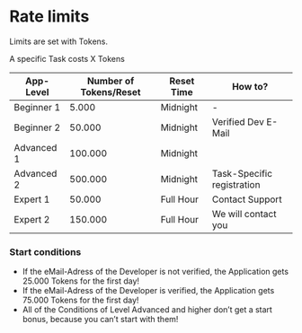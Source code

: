 
# Rate limits

Limits are set with Tokens.

A specific Task costs X Tokens 

| App-Level | Number of Tokens/Reset | Reset Time | How to? |
| --- | --- | --- | --- |
| Beginner 1 | 5.000 | Midnight | - |
| Beginner 2 | 50.000 | Midnight | Verified Dev E-Mail |
| Advanced 1 | 100.000 | Midnight |  |
| Advanced 2 | 500.000 | Midnight | Task-Specific registration |
| Expert 1 | 50.000 | Full Hour | Contact Support |
| Expert 2 | 150.000 | Full Hour | We will contact you |

### Start conditions

- If the eMail-Adress of the Developer is not verified, the Application gets 25.000 Tokens for the first day!
- If the eMail-Adress of the Developer is verified, the Application gets 75.000 Tokens for the first day!
- All of the Conditions of Level Advanced and higher don’t get a start bonus, because you can’t start with them!
